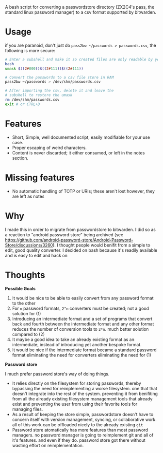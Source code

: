 A bash script for converting a passwordstore directory (ZX2C4's pass, the standard linux password manager) to a csv format supported by bitwarden.

# Usage

if you are paranoid, don't just do `pass2bw ~/passwords > passwords.csv`, the following is more secure:
```sh
# Enter a subshell and make it so created files are only readable by you
bash
umask $((2#000))$((2#111))$((2#111))

# Convert the passwords to a csv file store in RAM
pass2bw ~/passwords > /dev/shm/passwords.csv

# After importing the csv, delete it and leave the
# subshell to restore the umask
rm /dev/shm/passwords.csv
exit # or CTRL+D
```
# Features

- Short, Simple, well documented script, easily modifiable for your use case.
- Proper escaping of weird characters.
- Content is never discarded; it either consumed, or left in the notes section.


# Missing features

- No automatic handling of TOTP or URIs; these aren't lost however, they are left as notes

# Why

I made this in order to migrate from passwordstore to bitwarden. I did so as a reaction to "android password store" being archived (see https://github.com/android-password-store/Android-Password-Store/discussions/3260). I thought people would benifit from a simple to edit, good quality converter. I decided on bash because it's readily available and is easy to edit and hack on

# Thoughts

**Possible Goals**
1. It would be nice to be able to easily convert from any password format to the other
2. For `n` password formats, `2^n` converters must be created; not a good solution for (1)
3. Introducing an intermediate format and a set of programs that convert back and fourth between the intermediate format and any other format reduces the number of conversion tools to `2*n`. much better solution compared to (2)
4. It maybe a good idea to take an already existing format as an intermediate, instead of introducing yet another bespoke format.
5. It would be nice if the intermediate format became a standard password format eliminating the need for converters eliminating the need for (1)

**Password store**

I much prefer password store's way of doing things.
- It relies directly on the filesystem for storing passwords, thereby bypassing the need for reimplementing a worse filesystem. one that that doesn't integrate into the rest of the system. preventing it from benifiting from all the already existing filesystem management tools that already exist and preventing the user from using their favorite tools for managing files. 
- As a result of keeping the store simple, passwordstore doesn't have to concern itself with version management, syncing, or collaborative work. all of this work can be offloaded nicely to the already existing `git`
- Password store atomatically has more features than most password managers. no password manager is going to reimplement git and all of it's features. and even if they do. password store got there without wasting effort on reimplementation.
